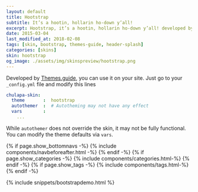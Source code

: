 ```yaml
---
layout: default
title: Hootstrap
subtitle: It’s a hootin, hollarin ho-down y’all!
excerpt: Hootstrap, it’s a hootin, hollarin ho-down y’all! developed by Themes.guide
date: 2015-03-04
last_modified_at: 2018-02-08
tags: [skin, bootstrap, themes-guide, header-splash]
categories: [skins]
skin: hootstrap 
og_image: ./assets/img/skinspreview/hootstrap.png
---
```



Developed by [Themes.guide](http://themes.guide/), you can use it on your site. Just go to your `_config.yml` file and modify this lines

```yaml
chulapa-skin: 
  theme       :  hootstrap 
  autothemer  :  # Autotheming may not have any effect
  vars        :    
    ...
```


While `autothemer` does not override the skin, it may not be fully functional. You can modify the theme defaults via `vars`.




{% if page.show_bottomnavs -%}
{% include components/navbeforeafter.html -%}
{% endif -%}
{% if page.show_categories -%}
{% include components/categories.html-%}
{% endif -%}
{% if page.show_tags -%}
{% include components/tags.html-%}
{% endif -%}


{% include snippets/bootstrapdemo.html  %}
